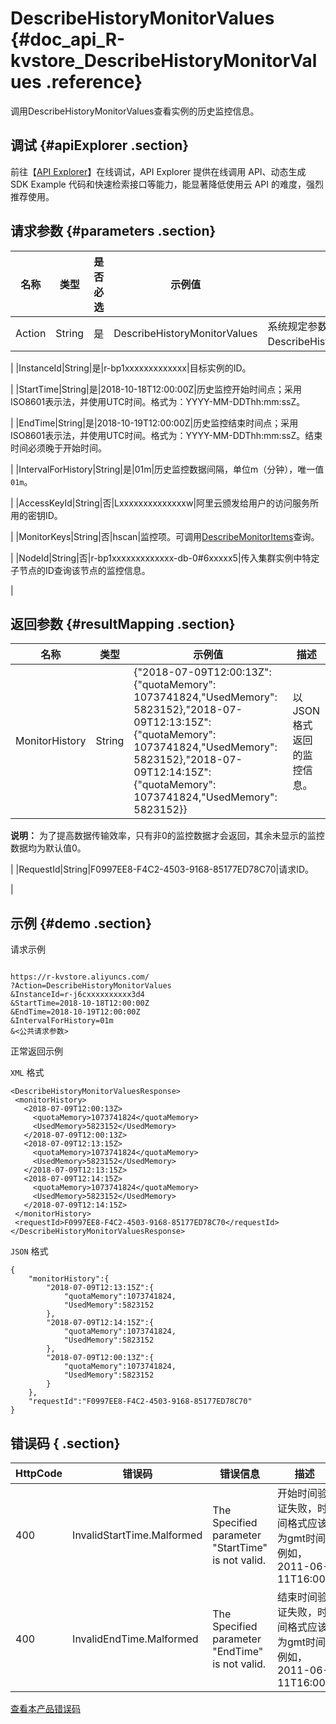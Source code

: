 # DescribeHistoryMonitorValues {#doc_api_R-kvstore_DescribeHistoryMonitorValues .reference}

调用DescribeHistoryMonitorValues查看实例的历史监控信息。

## 调试 {#apiExplorer .section}

前往【[API Explorer](https://api.aliyun.com/#product=R-kvstore&api=DescribeHistoryMonitorValues)】在线调试，API Explorer 提供在线调用 API、动态生成 SDK Example 代码和快速检索接口等能力，能显著降低使用云 API 的难度，强烈推荐使用。

## 请求参数 {#parameters .section}

|名称|类型|是否必选|示例值|描述|
|--|--|----|---|--|
|Action|String|是|DescribeHistoryMonitorValues|系统规定参数，取值：DescribeHistoryMonitorValues。

 |
|InstanceId|String|是|r-bp1xxxxxxxxxxxxx|目标实例的ID。

 |
|StartTime|String|是|2018-10-18T12:00:00Z|历史监控开始时间点；采用ISO8601表示法，并使用UTC时间。格式为：YYYY-MM-DDThh:mm:ssZ。

 |
|EndTime|String|是|2018-10-19T12:00:00Z|历史监控结束时间点；采用ISO8601表示法，并使用UTC时间。格式为：YYYY-MM-DDThh:mm:ssZ。结束时间必须晚于开始时间。

 |
|IntervalForHistory|String|是|01m|历史监控数据间隔，单位m（分钟），唯一值`01m`。

 |
|AccessKeyId|String|否|Lxxxxxxxxxxxxxxw|阿里云颁发给用户的访问服务所用的密钥ID。

 |
|MonitorKeys|String|否|hscan|监控项。可调用[DescribeMonitorItems](~~61106~~)查询。

 |
|NodeId|String|否|r-bp1xxxxxxxxxxxxx-db-0\#6xxxxx5|传入集群实例中特定子节点的ID查询该节点的监控信息。

 |

## 返回参数 {#resultMapping .section}

|名称|类型|示例值|描述|
|--|--|---|--|
|MonitorHistory|String|\{"2018-07-09T12:00:13Z": \{"quotaMemory": 1073741824,"UsedMemory": 5823152\},"2018-07-09T12:13:15Z": \{"quotaMemory": 1073741824,"UsedMemory": 5823152\},"2018-07-09T12:14:15Z": \{"quotaMemory": 1073741824,"UsedMemory": 5823152\}\}|以JSON格式返回的监控信息。

 **说明：** 为了提高数据传输效率，只有非0的监控数据才会返回，其余未显示的监控数据均为默认值0。

 |
|RequestId|String|F0997EE8-F4C2-4503-9168-85177ED78C70|请求ID。

 |

## 示例 {#demo .section}

请求示例

``` {#request_demo}

https://r-kvstore.aliyuncs.com/
?Action=DescribeHistoryMonitorValues
&InstanceId=r-j6cxxxxxxxxxx3d4
&StartTime=2018-10-18T12:00:00Z
&EndTime=2018-10-19T12:00:00Z
&IntervalForHistory=01m
&<公共请求参数>

```

正常返回示例

`XML` 格式

``` {#xml_return_success_demo}
<DescribeHistoryMonitorValuesResponse>
 <monitorHistory>
   <2018-07-09T12:00:13Z>
     <quotaMemory>1073741824</quotaMemory>
     <UsedMemory>5823152</UsedMemory>
   </2018-07-09T12:00:13Z>
   <2018-07-09T12:13:15Z>
     <quotaMemory>1073741824</quotaMemory>
     <UsedMemory>5823152</UsedMemory>
   </2018-07-09T12:13:15Z>
   <2018-07-09T12:14:15Z>
     <quotaMemory>1073741824</quotaMemory>
     <UsedMemory>5823152</UsedMemory>
   </2018-07-09T12:14:15Z>
 </monitorHistory>
 <requestId>F0997EE8-F4C2-4503-9168-85177ED78C70</requestId>
</DescribeHistoryMonitorValuesResponse>
```

`JSON` 格式

``` {#json_return_success_demo}
{
	"monitorHistory":{
		"2018-07-09T12:13:15Z":{
			"quotaMemory":1073741824,
			"UsedMemory":5823152
		},
		"2018-07-09T12:14:15Z":{
			"quotaMemory":1073741824,
			"UsedMemory":5823152
		},
		"2018-07-09T12:00:13Z":{
			"quotaMemory":1073741824,
			"UsedMemory":5823152
		}
	},
	"requestId":"F0997EE8-F4C2-4503-9168-85177ED78C70"
}
```

## 错误码 { .section}

|HttpCode|错误码|错误信息|描述|
|--------|---|----|--|
|400|InvalidStartTime.Malformed|The Specified parameter "StartTime" is not valid.|开始时间验证失败，时间格式应该为gmt时间例如，2011-06-11T16:00Z|
|400|InvalidEndTime.Malformed|The Specified parameter "EndTime" is not valid.|结束时间验证失败，时间格式应该为gmt时间例如，2011-06-11T16:00Z|

[查看本产品错误码](https://error-center.aliyun.com/status/product/R-kvstore)


